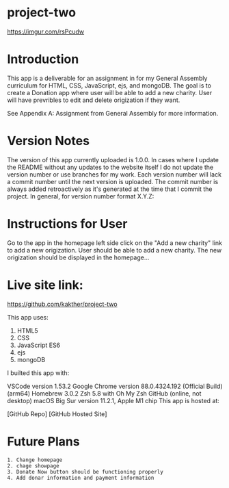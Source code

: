 # project-two

https://imgur.com/rsPcudw
# Introduction

This app is a deliverable for an assignment in for my General Assembly curriculum for HTML, CSS, JavaScript, ejs, and mongoDB. The goal is to create a Donation app where user will be able to add a new charity. User will have prevribles to edit and delete origization if they want. 

See Appendix A: Assignment from General Assembly for more information.

# Version Notes
The version of this app currently uploaded is 1.0.0. In cases where I update the README without any updates to the website itself I do not update the version number or use branches for my work. Each version number will lack a commit number until the next version is uploaded. The commit number is always added retroactively as it's generated at the time that I commit the project. In general, for version number format X.Y.Z:

# Instructions for User

Go to the app in the homepage left side click on the "Add a new charity" link to add a new origization. User should be able to add a new charity. The new origization should be displayed in the homepage...


# Live site link: 
https://github.com/kakther/project-two

This app uses:

1. HTML5
2. CSS
3. JavaScript ES6
4. ejs 
5. mongoDB

I builted this app with:

VSCode version 1.53.2
Google Chrome version 88.0.4324.192 (Official Build) (arm64)
Homebrew 3.0.2
Zsh 5.8 with Oh My Zsh
GitHub (online, not desktop)
macOS Big Sur version 11.2.1, Apple M1 chip
This app is hosted at:

[GitHub Repo]
[GitHub Hosted Site]
# Future Plans
    1. Change homepage
    2. chage showpage 
    3. Donate Now button should be functioning properly
    4. Add donar information and payment information